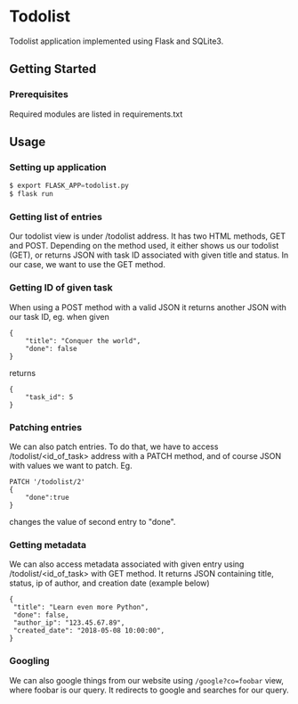 # Todolist

Todolist application implemented using Flask and SQLite3.


## Getting Started

### Prerequisites

Required modules are listed in requirements.txt

## Usage

### Setting up application

```python
$ export FLASK_APP=todolist.py
$ flask run
```

### Getting list of entries

Our todolist view is under /todolist address.
It has two HTML methods, GET and POST.
Depending on the method used, it either shows us our todolist (GET),
or returns JSON with task ID associated with given title and status.
In our case, we want to use the GET method.

### Getting ID of given task

When using a POST method with a valid JSON it returns 
another JSON with our task ID, eg. when given
```
{
	"title": "Conquer the world",
	"done": false
}
```
returns
```
{
	"task_id": 5
}
```

### Patching entries

We can also patch entries. To do that, we have to
access /todolist/<id_of_task> address with a PATCH method,
and of course JSON with values we want to patch. Eg.
```
PATCH '/todolist/2'
{
	"done":true
}
```
changes the value of second entry to "done".

### Getting metadata

We can also access metadata associated with given entry
using /todolist/<id_of_task> with GET method. It returns JSON
containing title, status, ip of author, and creation date
(example below)
```
{
 "title": "Learn even more Python",
 "done": false,
 "author_ip": "123.45.67.89",
 "created_date": "2018-05-08 10:00:00",
}
```
### Googling

We can also google things from our website using
`/google?co=foobar` view, where foobar is our
query. It redirects to google and searches for our query.
